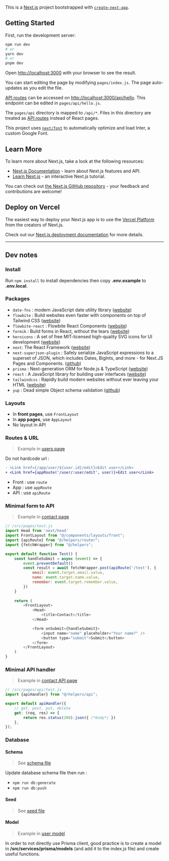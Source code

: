 This is a [Next.js](https://nextjs.org/) project bootstrapped with [`create-next-app`](https://github.com/vercel/next.js/tree/canary/packages/create-next-app).

## Getting Started

First, run the development server:

```bash
npm run dev
# or
yarn dev
# or
pnpm dev
```

Open [http://localhost:3000](http://localhost:3000) with your browser to see the result.

You can start editing the page by modifying `pages/index.js`. The page auto-updates as you edit the file.

[API routes](https://nextjs.org/docs/api-routes/introduction) can be accessed on [http://localhost:3000/api/hello](http://localhost:3000/api/hello). This endpoint can be edited in `pages/api/hello.js`.

The `pages/api` directory is mapped to `/api/*`. Files in this directory are treated as [API routes](https://nextjs.org/docs/api-routes/introduction) instead of React pages.

This project uses [`next/font`](https://nextjs.org/docs/basic-features/font-optimization) to automatically optimize and load Inter, a custom Google Font.

## Learn More

To learn more about Next.js, take a look at the following resources:

- [Next.js Documentation](https://nextjs.org/docs) - learn about Next.js features and API.
- [Learn Next.js](https://nextjs.org/learn) - an interactive Next.js tutorial.

You can check out [the Next.js GitHub repository](https://github.com/vercel/next.js/) - your feedback and contributions are welcome!

## Deploy on Vercel

The easiest way to deploy your Next.js app is to use the [Vercel Platform](https://vercel.com/new?utm_medium=default-template&filter=next.js&utm_source=create-next-app&utm_campaign=create-next-app-readme) from the creators of Next.js.

Check out our [Next.js deployment documentation](https://nextjs.org/docs/deployment) for more details.

---

## Dev notes

### Install
Run `npm install` to install dependencies then copy **.env.example** to **.env.local**.

### Packages
- `date-fns` : modern JavaScript date utility library ([website](https://date-fns.org/))
- `flowbite` : Build websites even faster with components on top of Tailwind CSS ([website](https://flowbite.com/))
- `flowbite-react` : Flowbite React Components ([website](https://flowbite-react.com/))
- `formik` : Build forms in React, without the tears ([website](https://formik.org/))
- `heroicons` : A set of free MIT-licensed high-quality SVG icons for UI development ([website](https://heroicons.dev/))
- `next`: The React Framework ([website](https://nextjs.org/))
- `next-superjson-plugin` : Safely serialize JavaScript expressions to a superset of JSON, which includes Dates, BigInts, and more - for Next.JS Pages and Components. ([github](https://github.com/blitz-js/next-superjson-plugin))
- `prisma` : Next-generation ORM for Node.js & TypeScript ([website](https://www.prisma.io/))
- `react` : A JavaScript library for building user interfaces ([website](https://reactjs.org/))
- `tailwindcss` : Rapidly build modern websites without ever leaving your HTML ([website](https://tailwindcss.com/))
- `yup` : Dead simple Object schema validation ([github](https://github.com/jquense/yup))

### Layouts
- In **front pages**, use `FrontLayout`
- In **app pages**, use `AppLayout`
- No layout in API

### Routes & URL
> Example in [users page](/src/pages/app/users/index.js)

Do not hardcode url :
```diff
- <Link href={/app/user/${user.id}/edit}>Edit user</Link>
+ <Link href={appRoute('/user/:user/edit', user)}>Edit user</Link>
```

- Front : use `route`
- App : use `appRoute`
- API : use `apiRoute`

### Minimal form to API
> Example in [contact page](/src/pages/contact.js)

```js
// /src/pages/test.js
import Head from 'next/head'
import FrontLayout from "@/components/layouts/front";
import {apiRoute} from "@/helpers/router";
import {fetchWrapper} from "@/helpers";

export default function Test() {
    const handleSubmit = async (event) => {
        event.preventDefault()
        const result = await fetchWrapper.post(apiRoute('/test'), {
            email: event.target.email.value,
            name: event.target.name.value,
            remember: event.target.remember.value,
        })
    }
	
    return (
	    <FrontLayout>
		    <Head>
			    <title>Contact</title>
		    </Head>

		    <form onSubmit={handleSubmit}>
			    <input name="name" placeholder="Your name?" />
			    <button type="submit">Submit</button>
		    </form>
        </FrontLayout>
    )
}
```

### Minimal API handler
> Example in [contact API page](/src/pages/api/contact.js)

```js
// /src/pages/api/test.js
import {apiHandler} from "@/helpers/api";

export default apiHandler({
    // get, post, put, delete
    get: (req, res) => {
        return res.status(200).json({ /*body*/ })
    },
});
```

### Database

#### Schema
> See [schema file](/src/services/prisma/schema.prisma)

Update database schema file then run :
- `npm run db:generate`
- `npm run db:push`

#### Seed
> See [seed file](/src/services/prisma/seed.js)

#### Model
> Example in [user model](/src/services/prisma/models/UserModel.js)

In order to not directly use Prisma client, good practice is to create a model in **/src/services/prisma/models** (and add it to the index.js file) and create useful functions.
